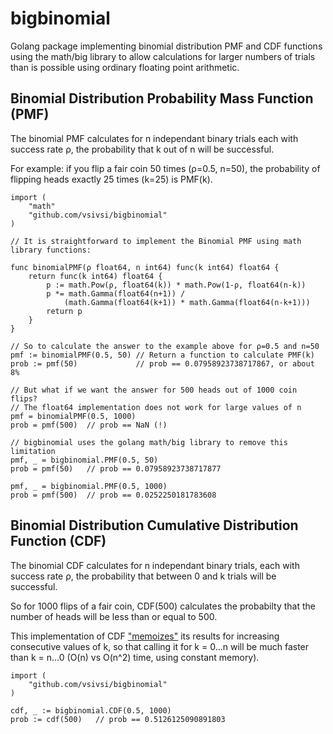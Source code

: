 # bigbinomial
Golang package implementing binomial distribution PMF and CDF functions using the math/big library to allow calculations for larger numbers of trials than is possible using ordinary floating point arithmetic.

## Binomial Distribution Probability Mass Function (PMF)  

The binomial PMF calculates for n independant binary trials each with success rate ρ, the probability that k out of n will be successful.

For example: if you flip a fair coin 50 times (ρ=0.5, n=50), the probability of flipping heads exactly 25 times (k=25) is PMF(k).

```golang
import (
	"math"
	"github.com/vsivsi/bigbinomial"
)

// It is straightforward to implement the Binomial PMF using math library functions:

func binomialPMF(ρ float64, n int64) func(k int64) float64 {
	return func(k int64) float64 {
		p := math.Pow(ρ, float64(k)) * math.Pow(1-ρ, float64(n-k))
		p *= math.Gamma(float64(n+1)) / 
			(math.Gamma(float64(k+1)) * math.Gamma(float64(n-k+1)))
		return p
	}
}

// So to calculate the answer to the example above for ρ=0.5 and n=50
pmf := binomialPMF(0.5, 50) // Return a function to calculate PMF(k)
prob := pmf(50)             // prob == 0.07958923738717867, or about 8%

// But what if we want the answer for 500 heads out of 1000 coin flips?
// The float64 implementation does not work for large values of n
pmf = binomialPMF(0.5, 1000)
prob = pmf(500)  // prob == NaN (!)

// bigbinomial uses the golang math/big library to remove this limitation
pmf, _ = bigbinomial.PMF(0.5, 50)
prob = pmf(50)   // prob == 0.07958923738717877

pmf, _ = bigbinomial.PMF(0.5, 1000)
prob = pmf(500)  // prob == 0.0252250181783608
```

## Binomial Distribution Cumulative Distribution Function (CDF)

The binomial CDF calculates for n independant binary trials, each with success rate ρ, the probability that between 0 and k trials will be successful.

So for 1000 flips of a fair coin, CDF(500) calculates the probabilty that the number of heads will be less than or equal to 500.

This implementation of CDF ["memoizes"](https://en.wikipedia.org/wiki/Memoization) its results for increasing consecutive values of k, so that calling it for k = 0...n will be much faster than k = n...0 (O(n) vs O(n^2) time, using constant memory). 

```golang
import (
	"github.com/vsivsi/bigbinomial"
)

cdf, _ := bigbinomial.CDF(0.5, 1000)
prob := cdf(500)   // prob == 0.5126125090891803
```
